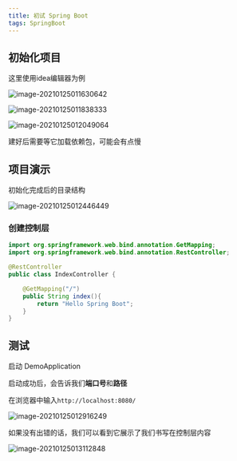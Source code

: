 ```yaml
---
title: 初试 Spring Boot
tags: SpringBoot
---
```




## 初始化项目

这里使用idea编辑器为例

![image-20210125011630642](https://i.loli.net/2021/01/25/uxKiHNJlTVfAdmF.png)

![image-20210125011838333](https://i.loli.net/2021/01/25/cloNqAFRng425Uv.png)

![image-20210125012049064](https://i.loli.net/2021/01/25/1AdVZcXEsoKG74Q.png)

建好后需要等它加载依赖包，可能会有点慢

## 项目演示

初始化完成后的目录结构

![image-20210125012446449](https://i.loli.net/2021/01/25/sBqA4IwHjfLgzce.png)





### 创建控制层

```java
import org.springframework.web.bind.annotation.GetMapping;
import org.springframework.web.bind.annotation.RestController;

@RestController
public class IndexController {

    @GetMapping("/")
    public String index(){
        return "Hello Spring Boot";
    }
}
```



## 测试

启动 DemoApplication

启动成功后，会告诉我们**端口号**和**路径**

在浏览器中输入`http://localhost:8080/`

![image-20210125012916249](https://i.loli.net/2021/01/25/iM26jsgrlqFIOmK.png)

如果没有出错的话，我们可以看到它展示了我们书写在控制层内容

![image-20210125013112848](https://i.loli.net/2021/01/25/wN9ils1fz8GHgoJ.png)
